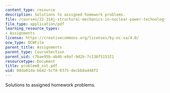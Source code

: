 ```yaml
---
content_type: resource
description: Solutions to assigned homework problems.
file: /courses/22-314j-structural-mechanics-in-nuclear-power-technology-fall-2006/08da01dab6425cf00375decbb8a448f2_problem8_sol.pdf
file_type: application/pdf
learning_resource_types:
- Assignments
license: https://creativecommons.org/licenses/by-nc-sa/4.0/
ocw_type: OCWFile
parent_title: Assignments
parent_type: CourseSection
parent_uid: c7bae95b-ab4b-e9af-9d2b-7c138f515321
resourcetype: Document
title: problem8_sol.pdf
uid: 08da01da-b642-5cf0-0375-decbb8a448f2
---
```

Solutions to assigned homework problems.